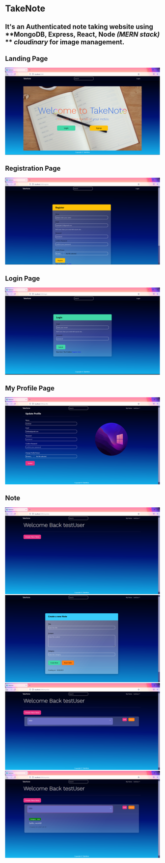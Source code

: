 # TakeNote

## It's an Authenticated note taking website using **MongoDB, Express, React, Node _(MERN stack)_ ** _cloudinary_ for image management.

##

## Landing Page

![landing page](/SS/land.png)

##

## Registration Page

![reg page](/SS/reg.png)

## Login Page

![login page](/SS/login.png)

##

## My Profile Page

![myProfile page](/SS/myProfile.png)

##

## Note

![noteBefore page](/SS/noteBefore.png)
![createNote page](/SS/createNote.png)
![noteAfter page](/SS/noteAfter.png)
![Note page](/SS/Note.png)
